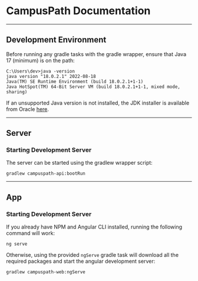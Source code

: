 # CampusPath Documentation

---

## Development Environment

Before running any gradle tasks with the gradle wrapper, ensure that Java 17 (minimum)
is on the path:

```
C:\Users\dev>java -version
java version "18.0.2.1" 2022-08-18
Java(TM) SE Runtime Environment (build 18.0.2.1+1-1)
Java HotSpot(TM) 64-Bit Server VM (build 18.0.2.1+1-1, mixed mode, sharing)
```

If an unsupported Java version is not installed, the JDK installer is available from Oracle
[here](https://www.oracle.com/java/technologies/downloads/).

---

## Server

### Starting Development Server

The server can be started using the gradlew wrapper script:

```
gradlew campuspath-api:bootRun
```

---

## App

### Starting Development Server

If you already have NPM and Angular CLI installed, running the following command will work:

```
ng serve
```

Otherwise, using the provided `ngServe` gradle task will download all the required packages
and start the angular development server:

```
gradlew campuspath-web:ngServe
```

